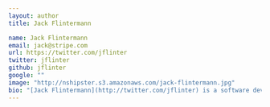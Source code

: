 ```yaml
---
layout: author
title: Jack Flintermann

name: Jack Flintermann
email: jack@stripe.com
url: https://twitter.com/jflinter
twitter: jflinter
github: jflinter
google: ""
image: "http://nshipster.s3.amazonaws.com/jack-flintermann.jpg"
bio: "[Jack Flintermann](http://twitter.com/jflinter) is a software developer at [Stripe](https://stripe.com/). He lives in New York City."
---
```

